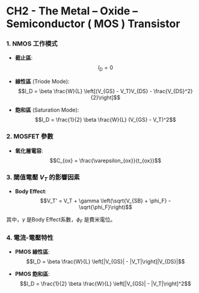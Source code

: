 # CH2 - The Metal – Oxide – Semiconductor ( MOS ) Transistor

### 1. NMOS 工作模式
- **截止區**:  
  $$I_D = 0$$  

- **線性區** (Triode Mode):  
  $$I_D = \beta \frac{W}{L} \left[(V_{GS} - V_T)V_{DS} - \frac{V_{DS}^2}{2}\right]$$  

- **飽和區** (Saturation Mode):  
  $$I_D = \frac{1}{2} \beta \frac{W}{L} (V_{GS} - V_T)^2$$  

### 2. MOSFET 參數
- **氧化層電容**:  
  $$C_{ox} = \frac{\varepsilon_{ox}}{t_{ox}}$$  

### 3. 閾值電壓 $V_T$ 的影響因素
- **Body Effect**:  
  $$V_T' = V_T + \gamma \left(\sqrt{V_{SB} + \phi_F} - \sqrt{\phi_F}\right)$$  

其中，$\gamma$ 是Body Effect系數，$\phi_F$ 是費米電位。

### 4. 電流-電壓特性
- **PMOS 線性區**:  
  $$I_D = \beta \frac{W}{L} \left[|V_{GS}| - |V_T|\right]|V_{DS}|$$  

- **PMOS 飽和區**:  
  $$I_D = \frac{1}{2} \beta \frac{W}{L} \left[|V_{GS}| - |V_T|\right]^2$$  
